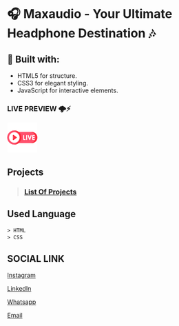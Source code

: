 # 🎧 Maxaudio - Your Ultimate Headphone Destination 🎶

## 🔧 Built with:
- HTML5 for structure.
- CSS3 for elegant styling.
- JavaScript for interactive elements.
  
### LIVE PREVIEW 🌩⚡
<a href=""><img src="livepreview.png" width="70" height="70"></a>

## Projects

> ### [List Of Projects](https://github.com/Balamuruganpm/MyAllProjects)

## Used Language

```
> HTML
> CSS
```

## SOCIAL LINK

[Instagram](https://instagram.com/balaselfie_bd)

[LinkedIn](https://www.linkedin.com/in/balamurugan-p-m)

[Whatsapp](https://wa.me/+919677804820)

[Email](mailto:balamuruganedsty@gmail.com)
